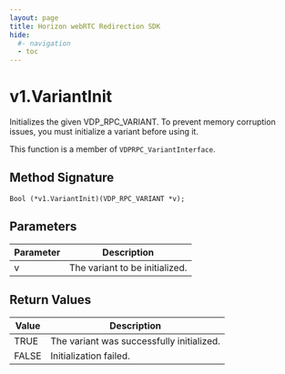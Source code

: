 ```yaml
---
layout: page
title: Horizon webRTC Redirection SDK
hide:
  #- navigation
  - toc
---
```

# v1.VariantInit

Initializes the given VDP_RPC_VARIANT. To prevent memory corruption issues, you must initialize a variant before using it.

This function is a member of `VDPRPC_VariantInterface`.

## Method Signature
```
Bool (*v1.VariantInit)(VDP_RPC_VARIANT *v);
```

## Parameters

| Parameter | Description |
| --------- | ----------- |
| v | The variant to be initialized. |

## Return Values

| Value | Description |
| ----- | ----------- |
| TRUE | The variant was successfully initialized. |
| FALSE | Initialization failed. |


